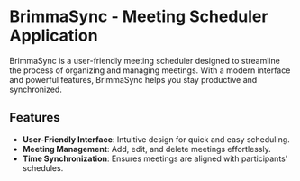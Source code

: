 # BrimmaSync - Meeting Scheduler Application  

BrimmaSync is a user-friendly meeting scheduler designed to streamline the process of organizing and managing meetings. With a modern interface and powerful features, BrimmaSync helps you stay productive and synchronized.  

## Features  

- **User-Friendly Interface**: Intuitive design for quick and easy scheduling.  
- **Meeting Management**: Add, edit, and delete meetings effortlessly.  
- **Time Synchronization**: Ensures meetings are aligned with participants' schedules.  

